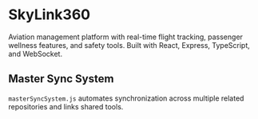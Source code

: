 # SkyLink360
Aviation management platform with real-time flight tracking, passenger wellness features, and safety tools. Built with React, Express, TypeScript, and WebSocket.

## Master Sync System

`masterSyncSystem.js` automates synchronization across multiple related repositories and links shared tools.
